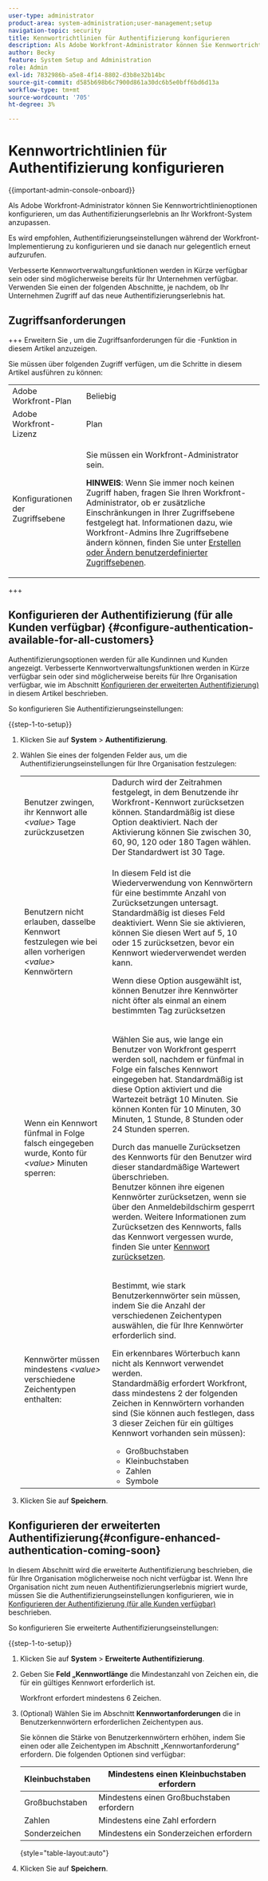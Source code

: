 ```yaml
---
user-type: administrator
product-area: system-administration;user-management;setup
navigation-topic: security
title: Kennwortrichtlinien für Authentifizierung konfigurieren
description: Als Adobe Workfront-Administrator können Sie Kennwortrichtlinienoptionen konfigurieren, um das Authentifizierungserlebnis an Ihr Workfront-System anzupassen.
author: Becky
feature: System Setup and Administration
role: Admin
exl-id: 7832986b-a5e8-4f14-8802-d3b8e32b14bc
source-git-commit: d585b698b6c7900d861a30dc6b5e0bff6bd6d13a
workflow-type: tm+mt
source-wordcount: '705'
ht-degree: 3%

---
```


# Kennwortrichtlinien für Authentifizierung konfigurieren

{{important-admin-console-onboard}}

Als Adobe Workfront-Administrator können Sie Kennwortrichtlinienoptionen konfigurieren, um das Authentifizierungserlebnis an Ihr Workfront-System anzupassen.

Es wird empfohlen, Authentifizierungseinstellungen während der Workfront-Implementierung zu konfigurieren und sie danach nur gelegentlich erneut aufzurufen.

Verbesserte Kennwortverwaltungsfunktionen werden in Kürze verfügbar sein oder sind möglicherweise bereits für Ihr Unternehmen verfügbar. Verwenden Sie einen der folgenden Abschnitte, je nachdem, ob Ihr Unternehmen Zugriff auf das neue Authentifizierungserlebnis hat.

## Zugriffsanforderungen

+++ Erweitern Sie , um die Zugriffsanforderungen für die -Funktion in diesem Artikel anzuzeigen.

Sie müssen über folgenden Zugriff verfügen, um die Schritte in diesem Artikel ausführen zu können:

<table style="table-layout:auto"> 
 <col> 
 <col> 
 <tbody> 
  <tr> 
   <td role="rowheader">Adobe Workfront-Plan</td> 
   <td>Beliebig</td> 
  </tr> 
  <tr> 
   <td role="rowheader">Adobe Workfront-Lizenz</td> 
   <td>Plan</td> 
  </tr> 
  <tr> 
   <td role="rowheader">Konfigurationen der Zugriffsebene</td> 
   <td> <p>Sie müssen ein Workfront-Administrator sein.</p> <p><b>HINWEIS</b>: Wenn Sie immer noch keinen Zugriff haben, fragen Sie Ihren Workfront-Administrator, ob er zusätzliche Einschränkungen in Ihrer Zugriffsebene festgelegt hat. Informationen dazu, wie Workfront-Admins Ihre Zugriffsebene ändern können, finden Sie unter <a href="../../../administration-and-setup/add-users/configure-and-grant-access/create-modify-access-levels.md" class="MCXref xref">Erstellen oder Ändern benutzerdefinierter Zugriffsebenen</a>.</p> </td> 
  </tr> 
 </tbody> 
</table>

+++

## Konfigurieren der Authentifizierung (für alle Kunden verfügbar) {#configure-authentication-available-for-all-customers}

Authentifizierungsoptionen werden für alle Kundinnen und Kunden angezeigt. Verbesserte Kennwortverwaltungsfunktionen werden in Kürze verfügbar sein oder sind möglicherweise bereits für Ihre Organisation verfügbar, wie im Abschnitt [Konfigurieren der erweiterten Authentifizierung)](#configure-enhanced-authentication-coming-soon) in diesem Artikel beschrieben.

So konfigurieren Sie Authentifizierungseinstellungen:

{{step-1-to-setup}}

1. Klicken Sie auf **System** > **Authentifizierung**.

1. Wählen Sie eines der folgenden Felder aus, um die Authentifizierungseinstellungen für Ihre Organisation festzulegen:

   <table style="table-layout:auto"> 
    <col> 
    <col> 
    <tbody> 
     <tr> 
      <td role="rowheader">Benutzer zwingen, ihr Kennwort alle <em>&lt;value&gt;</em> Tage zurückzusetzen</td> 
      <td>Dadurch wird der Zeitrahmen festgelegt, in dem Benutzende ihr Workfront-Kennwort zurücksetzen können. Standardmäßig ist diese Option deaktiviert. Nach der Aktivierung können Sie zwischen 30, 60, 90, 120 oder 180 Tagen wählen. Der Standardwert ist 30 Tage.</td> 
     </tr> 
     <tr> 
      <td role="rowheader">Benutzern nicht erlauben, dasselbe Kennwort festzulegen wie bei allen vorherigen <em>&lt;value&gt;</em> Kennwörtern</td> 
      <td> <p>In diesem Feld ist die Wiederverwendung von Kennwörtern für eine bestimmte Anzahl von Zurücksetzungen untersagt. Standardmäßig ist dieses Feld deaktiviert. Wenn Sie sie aktivieren, können Sie diesen Wert auf 5, 10 oder 15 zurücksetzen, bevor ein Kennwort wiederverwendet werden kann.</p> <p>Wenn diese Option ausgewählt ist, können Benutzer ihre Kennwörter nicht öfter als einmal an einem bestimmten Tag zurücksetzen</p> </td> 
     </tr> 
     <tr> 
      <td role="rowheader">Wenn ein Kennwort fünfmal in Folge falsch eingegeben wurde, Konto für <em>&lt;value&gt;</em> Minuten sperren: </td> 
      <td> <p>Wählen Sie aus, wie lange ein Benutzer von Workfront gesperrt werden soll, nachdem er fünfmal in Folge ein falsches Kennwort eingegeben hat. Standardmäßig ist diese Option aktiviert und die Wartezeit beträgt 10 Minuten. Sie können Konten für 10 Minuten, 30 Minuten, 1 Stunde, 8 Stunden oder 24 Stunden sperren. </p> <p>Durch das manuelle Zurücksetzen des Kennworts für den Benutzer wird dieser standardmäßige Wartewert überschrieben. <br>Benutzer können ihre eigenen Kennwörter zurücksetzen, wenn sie über den Anmeldebildschirm gesperrt werden. Weitere Informationen zum Zurücksetzen des Kennworts, falls das Kennwort vergessen wurde, finden Sie unter <a href="../../../workfront-basics/manage-your-account-and-profile/managing-your-workfront-account/reset-your-password.md" class="MCXref xref">Kennwort zurücksetzen</a>.</p> </td> 
     </tr> 
     <tr> 
      <td role="rowheader">Kennwörter müssen mindestens <em>&lt;value&gt;</em> verschiedene Zeichentypen enthalten:</td> 
      <td> <p>Bestimmt, wie stark Benutzerkennwörter sein müssen, indem Sie die Anzahl der verschiedenen Zeichentypen auswählen, die für Ihre Kennwörter erforderlich sind.</p> <p>Ein erkennbares Wörterbuch kann nicht als Kennwort verwendet werden.<br>Standardmäßig erfordert Workfront, dass mindestens 2 der folgenden Zeichen in Kennwörtern vorhanden sind (Sie können auch festlegen, dass 3 dieser Zeichen für ein gültiges Kennwort vorhanden sein müssen): </p> 
       <ul> 
        <li>Großbuchstaben</li> 
        <li>Kleinbuchstaben</li> 
        <li>Zahlen</li> 
        <li>Symbole</li> 
       </ul> </td> 
     </tr> 
    </tbody> 
   </table>

1. Klicken Sie auf **Speichern**.

## Konfigurieren der erweiterten Authentifizierung{#configure-enhanced-authentication-coming-soon}

In diesem Abschnitt wird die erweiterte Authentifizierung beschrieben, die für Ihre Organisation möglicherweise noch nicht verfügbar ist. Wenn Ihre Organisation nicht zum neuen Authentifizierungserlebnis migriert wurde, müssen Sie die Authentifizierungseinstellungen konfigurieren, wie in [Konfigurieren der Authentifizierung (für alle Kunden verfügbar)](#configure-authentication-available-for-all-customers) beschrieben.

So konfigurieren Sie erweiterte Authentifizierungseinstellungen:

{{step-1-to-setup}}

1. Klicken Sie auf **System** > **Erweiterte Authentifizierung**.
1. Geben Sie **Feld „Kennwortlänge** die Mindestanzahl von Zeichen ein, die für ein gültiges Kennwort erforderlich ist.

   Workfront erfordert mindestens 6 Zeichen.

1. (Optional) Wählen Sie im Abschnitt **Kennwortanforderungen** die in Benutzerkennwörtern erforderlichen Zeichentypen aus.

   Sie können die Stärke von Benutzerkennwörtern erhöhen, indem Sie einen oder alle Zeichentypen im Abschnitt „Kennwortanforderung“ erfordern. Die folgenden Optionen sind verfügbar:

   | Kleinbuchstaben | Mindestens einen Kleinbuchstaben erfordern |
   |---|---|
   | Großbuchstaben | Mindestens einen Großbuchstaben erfordern |
   | Zahlen | Mindestens eine Zahl erfordern |
   | Sonderzeichen | Mindestens ein Sonderzeichen erfordern |

   {style="table-layout:auto"}

1. Klicken Sie auf **Speichern**.
